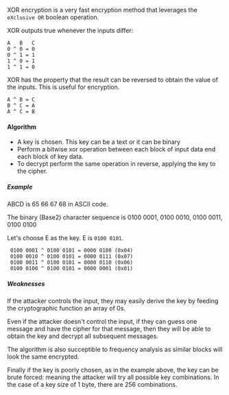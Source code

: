 XOR encryption is a very fast encryption method that leverages the `eXclusive OR` boolean operation.

XOR outputs true whenever the inputs differ:

    A   B   C
    0 ^ 0 = 0
    0 ^ 1 = 1
    1 ^ 0 = 1
    1 ^ 1 = 0


XOR has the property that the result can be reversed to obtain the value of the inputs. This is useful for encryption.

    A ^ B = C
    B ^ C = A
    A ^ C = B

#### Algorithm

- A key is chosen. This key can be a text or it can be binary
- Perform a bitwise xor operation between each block of input data end each block of key data. 
- To decrypt perform the same operation in reverse, applying the key to the cipher.

##### Example

ABCD is 65 66 67 68 in ASCII code.

The binary (Base2) character sequence is 0100 0001, 0100 0010, 0100 0011, 0100 0100

Let's choose E as the key. E is `0100 0101`.

     0100 0001 ^ 0100 0101 = 0000 0100 (0x04)
     0100 0010 ^ 0100 0101 = 0000 0111 (0x07)
     0100 0011 ^ 0100 0101 = 0000 0110 (0x06)
     0100 0100 ^ 0100 0101 = 0000 0001 (0x01)

##### Weaknesses
If the attacker controls the input, they may easily derive the key by feeding the cryptographic function an array of 0s. 

Even if the attacker doesn't control the input, if they can guess one message and have the cipher for that message, then they will be able to obtain the key and decrypt all subsequent messages.

The algorithm is also succeptible to frequency analysis as similar blocks will look the same encrypted.

Finally if the key is poorly chosen, as in the example above, the key can be brute forced: meaning the attacker will try all possible key combinations. In the case of a key size of 1 byte, there are 256 combinations.